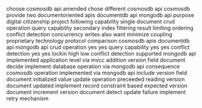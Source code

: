 choose cosmosdb api amended chose different cosmosdb api cosmosdb provide two documentoriented apis documentdb api mongodb api purpose digital citizenship project following capability single document crud operation query capability secondary index filtering result limiting ordering conflict detection concurrency writes also want minimize coupling proprietary technology protocol comparison cosmosdb apis documentdb api mongodb api crud operation yes yes query capability yes yes conflict detection yes yes lockin high low conflict detection supported mongodb api implemented application level via mvcc addition version field document decide implement database operation via mongodb api consequence cosmosdb operation implemented via mongodb api include version field document initialized value update operation preceeded reading version document updated implement record constraint based expected version document increment version document detect update failure implement retry mechanism